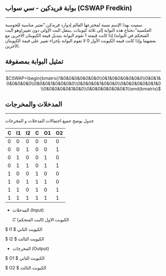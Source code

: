 
 ## بوابة فريدكين - سي سواب (CSWAP Fredkin)
 ---
 
سميت بهذا الإسم نسبة لمخترعها العالم إدوارد فريدكن،"تعتبر مناسبة للحوسبة العكسية“،تحتاج هذه البوابة إلى ثلاثة كيوبتات ،ينتقل البت الإولى دون تغيير(وهو البت المتحكم في البوابة) إذا كانت قيمته 1 تقوم البوابة بتبديل قيمة الكيوبتان الاخرين مع  بعضهما وإذا كانت قيمة الكيوبت الأول 0 لا تقوم البوابة بإجراء تغيير على قيمة الكيوبتان الآخرين.


## تمثيل البوابة بمصفوفة
---

 <div align="right">

$CSWAP=\begin{bmatrix}1&0&0&0&0&0&0&0\\0&1&0&0&0&0&0&0\\0&0&1&0&0&0&0&0\\0&0&0&1&0&0&0&0\\0&0&0&0&1&0&0&0\\0&0&0&0&0&0&1&0\\0&0&0&0&0&1&0&0\\0&0&0&0&0&0&0&1\\\end{bmatrix}$

</div>


## المدخلات والمخرجات
---
جدول يوضح جميع احتمالات المدخلات و المخرجات 


| C  | I1 | I2 | C  |  O1|  O2| 
|--- |--- |--- |--- |--- |--- |
| 0  | 0  |  0 |  0 | 0  | 0  |
| 0  | 0  |  1 |  0 | 0  | 1  |
| 0  | 1  |  0 |  0 | 1  | 0  |
| 0  | 1  |  1 |  0 | 1  | 1  |
| 1  | 0  |  0 |  1 | 0  | 0  |
| 1  | 0  |  1 |  1 | 1  | 0  |
| 1  | 1  |  0 |  1 | 0  | 1  |
  1  | 1  |  1 |  1 | 1  | 1  |


- المدخلات (Input)

  $C$  الكيوبت الاول (البت المتحكم)

$ I1 $  الكيوبت الثاني 

$ I2 $  الكيوبت الثالث 

- المخرجات (Output) 

$ O1 $ الكيوبت الثاني 

$ O2 $  الكيوبت الثالث 

